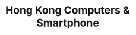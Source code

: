 ---
title: "Hong Kong Computers & Smartphone"
url: /david/hong-kong-computers-und-smartphone/
shop: teléfono móvil
---